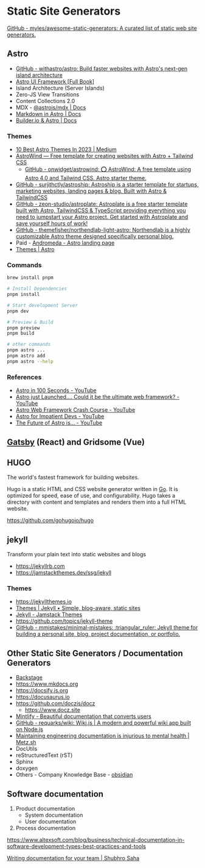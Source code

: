 # Static Site Generators

[GitHub - myles/awesome-static-generators: A curated list of static web site generators.](https://github.com/myles/awesome-static-generators)

## Astro

- [GitHub - withastro/astro: Build faster websites with Astro's next-gen island architecture](https://github.com/withastro/astro)
- [Astro UI Framework [Full Book]](https://www.freecodecamp.org/news/how-to-use-the-astro-ui-framework/)
- Island Architecture (Server Islands)
- Zero-JS View Transitions
- Content Collections 2.0
- MDX - [@astrojs/mdx | Docs](https://docs.astro.build/en/guides/integrations-guide/mdx/)
- [Markdown in Astro | Docs](https://docs.astro.build/en/guides/markdown-content/)
- [Builder.io & Astro | Docs](https://docs.astro.build/en/guides/cms/builderio/)

### Themes

- [10 Best Astro Themes In 2023 | Medium](https://medium.com/@lijonkhan/best-10-astro-themes-2023-1b9fdd4146c3)
- [AstroWind — Free template for creating websites with Astro + Tailwind CSS](https://astrowind.vercel.app/)
	- [GitHub - onwidget/astrowind: ⭕️ AstroWind: A free template using Astro 4.0 and Tailwind CSS. Astro starter theme.](https://github.com/onwidget/astrowind)
- [GitHub - surjithctly/astroship: Astroship is a starter template for startups, marketing websites, landing pages & blog. Built with Astro & TailwindCSS](https://github.com/surjithctly/astroship?tab=readme-ov-file)
- [GitHub - zeon-studio/astroplate: Astroplate is a free starter template built with Astro, TailwindCSS & TypeScript providing everything you need to jumpstart your Astro project. Get started with Astroplate and save yourself hours of work!](https://github.com/zeon-studio/astroplate)
- [GitHub - themefisher/northendlab-light-astro: Northendlab is a highly customizable Astro theme designed specifically personal blog.](https://github.com/themefisher/northendlab-light-astro)
- Paid - [Andromeda - Astro landing page](https://themefisher.com/products/andromeda-astro)
- [Themes | Astro](https://astro.build/themes/)

### Commands

```bash
brew install pnpm

# Install Dependencies
pnpm install

# Start development Server
pnpm dev

# Preview & Build
pnpm preview
pnpm build

# other commands
pnpm astro ...
pnpm astro add
pnpm astro --help
```

### References

- [Astro in 100 Seconds - YouTube](https://www.youtube.com/watch?v=dsTXcSeAZq8&ab_channel=Fireship)
- [Astro just Launched.... Could it be the ultimate web framework? - YouTube](https://www.youtube.com/watch?v=gxBkghlglTg&ab_channel=Fireship)
- [Astro Web Framework Crash Course - YouTube](https://www.youtube.com/watch?v=e-hTm5VmofI&t=83s&ab_channel=freeCodeCamp.org)
- [Astro for Impatient Devs - YouTube](https://www.youtube.com/watch?v=Rx6Al347_AY&ab_channel=IsaacHarris-Holt)
- [The Future of Astro is... - YouTube](https://www.youtube.com/watch?v=AaCMvEXM-HQ&ab_channel=Astro)

## [Gatsby](gatsby) (React) and Gridsome (Vue)

## HUGO

The world's fastest framework for building websites.

Hugo is a static HTML and CSS website generator written in [Go](https://golang.org/). It is optimized for speed, ease of use, and configurability. Hugo takes a directory with content and templates and renders them into a full HTML website.

https://github.com/gohugoio/hugo

## jekyll

Transform your plain text into static websites and blogs

- https://jekyllrb.com
- https://jamstackthemes.dev/ssg/jekyll

### Themes

- https://jekyllthemes.io
- [Themes | Jekyll • Simple, blog-aware, static sites](https://jekyllrb.com/docs/themes/)
- [Jekyll - Jamstack Themes](https://jamstackthemes.dev/ssg/jekyll/)
- https://github.com/topics/jekyll-theme
- [GitHub - mmistakes/minimal-mistakes: :triangular\_ruler: Jekyll theme for building a personal site, blog, project documentation, or portfolio.](https://github.com/mmistakes/minimal-mistakes)

## Other Static Site Generators / Documentation Generators

- [Backstage](devops/others/backstage.md)
- https://www.mkdocs.org
- https://docsify.js.org
- https://docusaurus.io
- https://github.com/doczjs/docz
    - https://www.docz.site
- [Mintlify - Beautiful documentation that converts users](https://mintlify.com/)
- [GitHub - requarks/wiki: Wiki.js | A modern and powerful wiki app built on Node.js](https://github.com/Requarks/wiki)
- [Maintaining engineering documentation is injurious to mental health | Metz.sh](https://metz.sh/)
- DocUtils
- reStructuredText (rST)
- Sphinx
- doxygen
- Others - Company Knowledge Base - [obsidian](devops/ides/obsidian.md)

## Software documentation

1. Product documentation
    - System documentation
    - User documentation
2. Process documentation

https://www.altexsoft.com/blog/business/technical-documentation-in-software-development-types-best-practices-and-tools

[Writing documentation for your team | Shubhro Saha](https://www.shubhro.com/2020/01/06/writing-documentation-team/)
